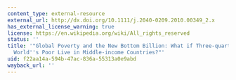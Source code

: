 ```yaml
---
content_type: external-resource
external_url: http://dx.doi.org/10.1111/j.2040-0209.2010.00349_2.x
has_external_license_warning: true
license: https://en.wikipedia.org/wiki/All_rights_reserved
status: ''
title: '"Global Poverty and the New Bottom Billion: What if Three-quarters of the
  World''s Poor Live in Middle-income Countries?"'
uid: f22aa14a-594b-47ac-836a-55313a0e9abd
wayback_url: ''
---
```

